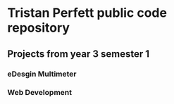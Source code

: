 # Tristan Perfett public code repository

## Projects from year 3 semester 1
### eDesgin Multimeter
### Web Development 
